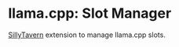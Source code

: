 # llama.cpp: Slot Manager

[SillyTavern](https://github.com/SillyTavern/SillyTavern) extension to manage llama.cpp slots.
